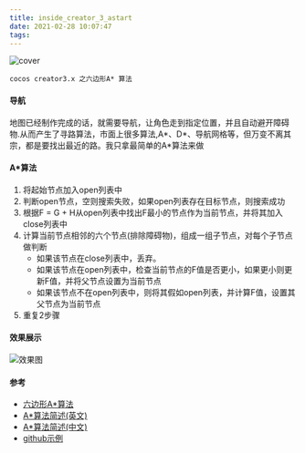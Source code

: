 ```yaml
---
title: inside_creator_3_astart
date: 2021-02-28 10:07:47
tags:
---
```

![cover](./1.jpg)
```  
cocos creator3.x 之六边形A* 算法
```
<!-- more -->

#### 导航
地图已经制作完成的话，就需要导航，让角色走到指定位置，并且自动避开障碍物.从而产生了寻路算法，市面上很多算法,A*、D*、导航网格等，但万变不离其宗，都是要找出最近的路。我只拿最简单的A*算法来做

#### A*算法  
1. 将起始节点加入open列表中
2. 判断open节点，空则搜索失败，如果open列表存在目标节点，则搜索成功
3. 根据F = G + H从open列表中找出F最小的节点作为当前节点，并将其加入close列表中
4. 计算当前节点相邻的六个节点(排除障碍物)，组成一组子节点，对每个子节点做判断
    * 如果该节点在close列表中，丢弃。
    * 如果该节点在open列表中，检查当前节点的F值是否更小，如果更小则更新F值，并将父节点设置为当前节点
    * 如果该节点不在open列表中，则将其假如open列表，并计算F值，设置其父节点为当前节点
5. 重复2步骤  

#### 效果展示
![效果图](./2.jpg) 
#### 参考
* [六边形A*算法](https://zhuanlan.zhihu.com/p/112849816)
* [A*算法简述(英文)](https://www.redblobgames.com/pathfinding/a-star/introduction.html)
* [A*算法简述(中文)](https://www.cnblogs.com/iwiniwin/p/10793654.html)  
* [github示例](https://github.com/tim-punk/inside_creator/tree/master/3_find_astar)